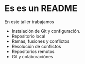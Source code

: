 # Es es un README

En este taller trabajamos
- Instalación de Git y configuración.
- Repositorio local
- Ramas, fusiones y conflictos
- Resolución de conflictos
- Repositorios remotos
- Git y colaboraciónes
